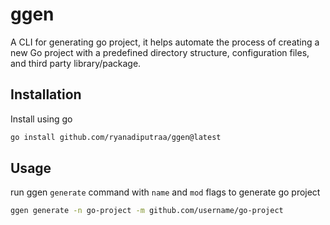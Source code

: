 # ggen
A CLI for generating go project, it helps automate the process of creating a new Go project with a predefined directory structure, configuration files, and third party library/package.


## Installation

Install using go
```bash
go install github.com/ryanadiputraa/ggen@latest
```

## Usage
run ggen `generate` command with `name` and `mod` flags to generate go project
```bash
ggen generate -n go-project -m github.com/username/go-project
```
